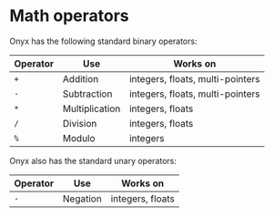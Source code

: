 # Math operators

Onyx has the following standard binary operators:

| Operator | Use | Works on |
| --- | --- | --- |
| `+` | Addition | integers, floats, multi-pointers |
| `-` | Subtraction | integers, floats, multi-pointers |
| `*` | Multiplication | integers, floats |
| `/` | Division | integers, floats |
| `%` | Modulo | integers |

Onyx also has the standard unary operators:

| Operator | Use | Works on |
| --- | --- | --- |
| `-` | Negation | integers, floats |



